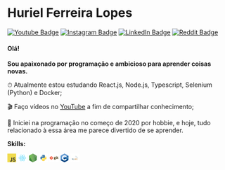 # Huriel Ferreira Lopes

[![Youtube Badge](https://img.shields.io/badge/-YouTube-373737?style=flat&logo=youtube&logoColor=white)](https://www.youtube.com/channel/UC5ldcWDRG-81eTwhzMvkQPQ) 
[![Instagram Badge](https://img.shields.io/badge/-Instagram-373737?style=flat&logo=instagram&logoColor=white)](https://www.instagram.com/huri3l/) 
[![LinkedIn Badge](https://img.shields.io/badge/-LinkedIn-373737?style=flat&logo=linkedin&logoColor=white)](https://www.linkedin.com/in/huriel-lopes/) 
[![Reddit Badge](https://img.shields.io/badge/-Reddit-373737?style=flat&logo=reddit&logoColor=white)](https://www.reddit.com/user/huri3l) 

#### Olá!
**Sou apaixonado por programação e ambicioso para aprender coisas novas.**

⏱ Atualmente estou estudando React.js, Node.js, Typescript, Selenium (Python) e Docker;

🎬 Faço vídeos no [YouTube](https://www.youtube.com/channel/UC5ldcWDRG-81eTwhzMvkQPQ) a fim de compartilhar conhecimento;

🧶 Iniciei na programação no começo de 2020 por hobbie, e hoje, tudo relacionado à essa área me parece divertido de se aprender.

**Skills:**

<code><img height="20" src="https://raw.githubusercontent.com/github/explore/80688e429a7d4ef2fca1e82350fe8e3517d3494d/topics/javascript/javascript.png"></code>
<code><img height="20" src="https://raw.githubusercontent.com/github/explore/80688e429a7d4ef2fca1e82350fe8e3517d3494d/topics/react/react.png"></code>
<code><img height="20" src="https://raw.githubusercontent.com/github/explore/80688e429a7d4ef2fca1e82350fe8e3517d3494d/topics/nodejs/nodejs.png"></code>
<code><img height="20" src="https://raw.githubusercontent.com/github/explore/80688e429a7d4ef2fca1e82350fe8e3517d3494d/topics/python/python.png"></code>
<code><img height="20" src="https://raw.githubusercontent.com/github/explore/80688e429a7d4ef2fca1e82350fe8e3517d3494d/topics/git/git.png"></code>
<code><img height="20" src="https://raw.githubusercontent.com/github/explore/80688e429a7d4ef2fca1e82350fe8e3517d3494d/topics/cpp/cpp.png"></code>
<code><img height="20" src="https://raw.githubusercontent.com/github/explore/80688e429a7d4ef2fca1e82350fe8e3517d3494d/topics/mysql/mysql.png"></code>
